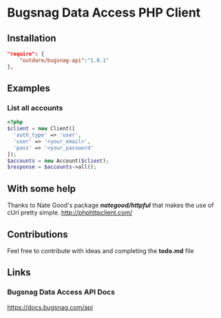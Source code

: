 # Bugsnag Data Access PHP Client

## Installation

```json
"require": {
    "outdare/bugsnag-api":"1.0.1"
},
```

## Examples

### List all accounts
```php
<?php
$client = new Client([
  'auth_type' => 'user',
  'user' => '<your_email>',
  'pass' => '<your_password'
]);
$accounts = new Account($client);
$response = $accounts->all();
```

## With some help

Thanks to Nate Good's package ***nategood/httpful*** that makes the use of cUrl pretty simple.
http://phphttpclient.com/

## Contributions

Feel free to contribute with ideas and completing the **todo.md** file

## Links

### Bugsnag Data Access API Docs
https://docs.bugsnag.com/api
